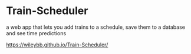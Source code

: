 # Train-Scheduler
a web app that lets you add trains to a schedule, save them to a database and see time predictions

https://wileybb.github.io/Train-Scheduler/
